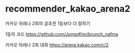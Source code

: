 # recommender_kakao_arena2
카카오 아레나 2회의 글추천 1등보다 더 잘하기

1등의 코드
https://github.com/JungoKim/brunch_nafma

카카오 아레나 2회 대회
https://arena.kakao.com/c/2
